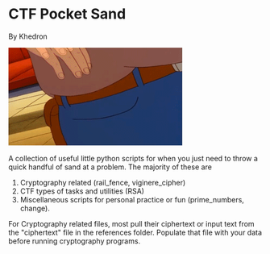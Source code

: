 # CTF Pocket Sand
By Khedron

![pocket sand](./references/pocket-sand-gif.gif)

A collection of useful little python scripts for when you just need to throw a quick handful of sand at a problem. The majority of these are 

1. Cryptography related (rail_fence, viginere_cipher) 
2. CTF types of tasks and utilities (RSA)
3. Miscellaneous scripts for personal practice or fun (prime_numbers, change). 

For Cryptography related files, most pull their ciphertext or input text from the "ciphertext" file in the references folder. Populate that file with your data before running cryptography programs.  